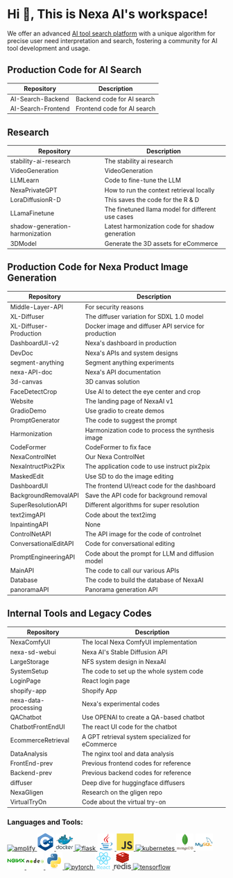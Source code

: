 # Hi 👋, This is Nexa AI's workspace!

We offer an advanced [AI tool search platform](https://www.seekai.tools/ai-tools) with a unique algorithm for precise user need interpretation and search, fostering a community for AI tool development and usage.

## Production Code for AI Search

| Repository            | Description                              |
| --------------------- | ---------------------------------------- |
| AI-Search-Backend     | Backend code for AI search               |
| AI-Search-Frontend    | Frontend code for AI search              |

## Research

| Repository                          | Description                                          |
| ----------------------------------- | ---------------------------------------------------- |
| stability-ai-research               | The stability ai research                            |
| VideoGeneration                     | VideoGeneration                                      |
| LLMLearn                            | Code to fine-tune the LLM                            |
| NexaPrivateGPT                      | How to run the context retrieval locally            |
| LoraDiffusionR-D                    | This saves the code for the R & D                   |
| LLamaFinetune                       | The finetuned llama model for different use cases    |
| shadow-generation-harmonization     | Latest harmonization code for shadow generation      |
| 3DModel                             | Generate the 3D assets for eCommerce                 |

## Production Code for Nexa Product Image Generation

| Repository               | Description                                      |
| ------------------------ | ------------------------------------------------ |
| Middle-Layer-API         | For security reasons                             |
| XL-Diffuser              | The diffuser variation for SDXL 1.0 model        |
| XL-Diffuser-Production   | Docker image and diffuser API service for production |
| DashboardUI-v2           | Nexa's dashboard in production                  |
| DevDoc                   | Nexa's APIs and system designs                  |
| segment-anything         | Segment anything experiments                     |
| nexa-API-doc             | Nexa's API documentation                         |
| 3d-canvas                | 3D canvas solution                               |
| FaceDetectCrop           | Use AI to detect the eye center and crop         |
| Website                  | The landing page of NexaAI v1                    |
| GradioDemo               | Use gradio to create demos                       |
| PromptGenerator          | The code to suggest the prompt                   |
| Harmonization            | Harmonization code to process the synthesis image |
| CodeFormer               | CodeFormer to fix face                           |
| NexaControlNet           | Our Nexa ControlNet                              |
| NexaIntructPix2Pix       | The application code to use instruct pix2pix     |
| MaskedEdit               | Use SD to do the image editing                   |
| DashboardUI              | The frontend UI/react code for the dashboard     |
| BackgroundRemovalAPI     | Save the API code for background removal         |
| SuperResolutionAPI       | Different algorithms for super resolution        |
| text2imgAPI              | Code about the text2img                          |
| InpaintingAPI            | None                                             |
| ControlNetAPI            | The API image for the code of controlnet         |
| ConversationalEditAPI    | Code for conversational editing                  |
| PromptEngineeringAPI     | Code about the prompt for LLM and diffusion model |
| MainAPI                  | The code to call our various APIs                |
| Database                 | The code to build the database of NexaAI         |
| panoramaAPI              | Panorama generation API                          |

## Internal Tools and Legacy Codes

| Repository                | Description                                           |
| ------------------------- | ----------------------------------------------------- |
| NexaComfyUI               | The local Nexa ComfyUI implementation                 |
| nexa-sd-webui             | Nexa AI's Stable Diffusion API                        |
| LargeStorage              | NFS system design in NexaAI                           |
| SystemSetup               | The code to set up the whole system code              |
| LoginPage                 | React login page                                      |
| shopify-app               | Shopify App                                           |
| nexa-data-processing      | Nexa's experimental codes                             |
| QAChatbot                 | Use OPENAI to create a QA-based chatbot               |
| ChatbotFrontEndUI         | The react UI code for the chatbot                     |
| EcommerceRetrieval        | A GPT retrieval system specialized for eCommerce      |
| DataAnalysis              | The nginx tool and data analysis                      |
| FrontEnd-prev             | Previous frontend codes for reference                 |
| Backend-prev              | Previous backend codes for reference                  |
| diffuser                  | Deep dive for huggingface diffusers                   |
| NexaGligen                | Research on the gligen repo                           |
| VirtualTryOn              | Code about the virtual try-on                         |



<h3 align="left">Languages and Tools:</h3>
<p align="left"> <a href="https://aws.amazon.com/amplify/" target="_blank" rel="noreferrer"> <img src="https://docs.amplify.aws/assets/logo-dark.svg" alt="amplify" width="40" height="40"/> </a> <a href="https://www.w3schools.com/cpp/" target="_blank" rel="noreferrer"> <img src="https://raw.githubusercontent.com/devicons/devicon/master/icons/cplusplus/cplusplus-original.svg" alt="cplusplus" width="40" height="40"/> </a> <a href="https://www.docker.com/" target="_blank" rel="noreferrer"> <img src="https://raw.githubusercontent.com/devicons/devicon/master/icons/docker/docker-original-wordmark.svg" alt="docker" width="40" height="40"/> </a> <a href="https://flask.palletsprojects.com/" target="_blank" rel="noreferrer"> <img src="https://www.vectorlogo.zone/logos/pocoo_flask/pocoo_flask-icon.svg" alt="flask" width="40" height="40"/> </a> <a href="https://www.java.com" target="_blank" rel="noreferrer"> <img src="https://raw.githubusercontent.com/devicons/devicon/master/icons/java/java-original.svg" alt="java" width="40" height="40"/> </a> <a href="https://developer.mozilla.org/en-US/docs/Web/JavaScript" target="_blank" rel="noreferrer"> <img src="https://raw.githubusercontent.com/devicons/devicon/master/icons/javascript/javascript-original.svg" alt="javascript" width="40" height="40"/> </a> <a href="https://kubernetes.io" target="_blank" rel="noreferrer"> <img src="https://www.vectorlogo.zone/logos/kubernetes/kubernetes-icon.svg" alt="kubernetes" width="40" height="40"/> </a> <a href="https://www.mongodb.com/" target="_blank" rel="noreferrer"> <img src="https://raw.githubusercontent.com/devicons/devicon/master/icons/mongodb/mongodb-original-wordmark.svg" alt="mongodb" width="40" height="40"/> </a> <a href="https://www.mysql.com/" target="_blank" rel="noreferrer"> <img src="https://raw.githubusercontent.com/devicons/devicon/master/icons/mysql/mysql-original-wordmark.svg" alt="mysql" width="40" height="40"/> </a> <a href="https://www.nginx.com" target="_blank" rel="noreferrer"> <img src="https://raw.githubusercontent.com/devicons/devicon/master/icons/nginx/nginx-original.svg" alt="nginx" width="40" height="40"/> </a> <a href="https://nodejs.org" target="_blank" rel="noreferrer"> <img src="https://raw.githubusercontent.com/devicons/devicon/master/icons/nodejs/nodejs-original-wordmark.svg" alt="nodejs" width="40" height="40"/> </a> <a href="https://www.python.org" target="_blank" rel="noreferrer"> <img src="https://raw.githubusercontent.com/devicons/devicon/master/icons/python/python-original.svg" alt="python" width="40" height="40"/> </a> <a href="https://pytorch.org/" target="_blank" rel="noreferrer"> <img src="https://www.vectorlogo.zone/logos/pytorch/pytorch-icon.svg" alt="pytorch" width="40" height="40"/> </a> <a href="https://reactjs.org/" target="_blank" rel="noreferrer"> <img src="https://raw.githubusercontent.com/devicons/devicon/master/icons/react/react-original-wordmark.svg" alt="react" width="40" height="40"/> </a> <a href="https://redis.io" target="_blank" rel="noreferrer"> <img src="https://raw.githubusercontent.com/devicons/devicon/master/icons/redis/redis-original-wordmark.svg" alt="redis" width="40" height="40"/> </a> <a href="https://www.tensorflow.org" target="_blank" rel="noreferrer"> <img src="https://www.vectorlogo.zone/logos/tensorflow/tensorflow-icon.svg" alt="tensorflow" width="40" height="40"/> </a> </p>
